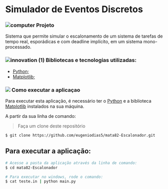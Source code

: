 # Simulador de Eventos Discretos
                                                                                                                                                                                   
###   ![computer](https://user-images.githubusercontent.com/38790522/87855074-4f825500-c8ec-11ea-8bfb-604cd6efc3ae.png) Projeto
Sistema que permite simular o escalonamento de um sistema de tarefas de tempo real, esporádicas e com deadline implícito, em um sistema mono-processado.


###  ![innovation (1)](https://user-images.githubusercontent.com/38790522/87854016-024eb500-c8e5-11ea-8d88-379cc4341e51.png) Bibliotecas e tecnologias utilizadas: 
- [Python;](https://nodejs.org/en/)
- [Matplotlib;](https://pypi.org/project/matplotlib/)



### <img src="https://img.icons8.com/color/30/000000/command-line.png"/> Como executar a aplicaçao
Para executar esta aplicação, é necessário ter o [Python](https://nodejs.org/en/) e a biblioteca [Matplotlib](https://pypi.org/project/matplotlib/) instalados na sua máquina.
 
A partir da sua linha de comando:

>Faça um clone deste repositório

```sh
$ git clone https://github.com/eugeniodias5/mata82-Escalonador.git
```

## Para executar a aplicação:

```sh
# Acesse a pasta da aplicação através da linha de comando:
$ cd mata82-Escalonador

# Para executar no windows, rode o comando: 
$ cat teste.in | python main.py

```
